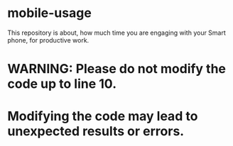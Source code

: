 # mobile-usage
This repository is about, how much time you are engaging with your Smart phone, for productive work.
# WARNING: Please do not modify the code up to line 10.
# Modifying the code may lead to unexpected results or errors.
